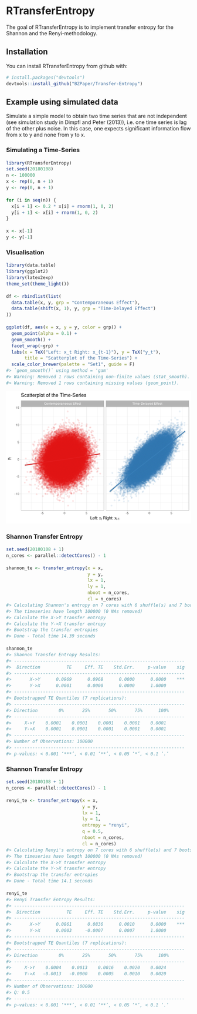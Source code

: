 
<!-- README.md is generated from README.Rmd. Please edit that file -->
RTransferEntropy
================

The goal of RTransferEntropy is to implement transfer entropy for the Shannon and the Renyi-methodology.

Installation
------------

You can install RTransferEntropy from github with:

``` r
# install.packages("devtools")
devtools::install_github("BZPaper/Transfer-Entropy")
```

Example using simulated data
----------------------------

Simulate a simple model to obtain two time series that are not independent (see simulation study in Dimpfl and Peter (2013)), i.e. one time series is lag of the other plus noise. In this case, one expects significant information flow from x to y and none from y to x.

### Simulating a Time-Series

``` r
library(RTransferEntropy)
set.seed(20180108)
n <- 100000
x <- rep(0, n + 1)
y <- rep(0, n + 1)

for (i in seq(n)) {
  x[i + 1] <- 0.2 * x[i] + rnorm(1, 0, 2)
  y[i + 1] <- x[i] + rnorm(1, 0, 2)
}

x <- x[-1]
y <- y[-1]
```

### Visualisation

``` r
library(data.table)
library(ggplot2)
library(latex2exp)
theme_set(theme_light())

df <- rbindlist(list(
  data.table(x, y, grp = "Contemporaneous Effect"),
  data.table(shift(x, 1), y, grp = "Time-Delayed Effect")
))

ggplot(df, aes(x = x, y = y, color = grp)) + 
  geom_point(alpha = 0.1) +
  geom_smooth() +
  facet_wrap(~grp) +
  labs(x = TeX("Left: x_t Right: x_{t-1}"), y = TeX("y_t"), 
       title = "Scatterplot of the Time-Series") +
  scale_color_brewer(palette = "Set1", guide = F)
#> `geom_smooth()` using method = 'gam'
#> Warning: Removed 1 rows containing non-finite values (stat_smooth).
#> Warning: Removed 1 rows containing missing values (geom_point).
```

![](README-unnamed-chunk-3-1.png)

### Shannon Transfer Entropy

``` r
set.seed(20180108 + 1)
n_cores <- parallel::detectCores() - 1

shannon_te <- transfer_entropy(x = x,
                               y = y,
                               lx = 1,
                               ly = 1,
                               nboot = n_cores,
                               cl = n_cores)
#> Calculating Shannon's entropy on 7 cores with 6 shuffle(s) and 7 bootstrap(s)
#> The timeseries have length 100000 (0 NAs removed)
#> Calculate the X->Y transfer entropy
#> Calculate the Y->X transfer entropy
#> Bootstrap the transfer entropies
#> Done - Total time 14.39 seconds

shannon_te
#> Shannon Transfer Entropy Results:
#> -----------------------------------------------------------------
#>  Direction          TE     Eff. TE    Std.Err.     p-value    sig
#> -----------------------------------------------------------------
#>       X->Y      0.0969      0.0968      0.0000      0.0000    ***
#>       Y->X      0.0001      0.0000      0.0000      1.0000       
#> -----------------------------------------------------------------
#> Bootstrapped TE Quantiles (7 replications):
#> -----------------------------------------------------------------
#> Direction        0%       25%       50%       75%      100%
#> -----------------------------------------------------------------
#>     X->Y    0.0001    0.0001    0.0001    0.0001    0.0001
#>     Y->X    0.0001    0.0001    0.0001    0.0001    0.0001
#> -----------------------------------------------------------------
#> Number of Observations: 100000
#> -----------------------------------------------------------------
#> p-values: < 0.001 ‘***’, < 0.01 ‘**’, < 0.05 ‘*’, < 0.1 ‘.’
```

### Shannon Transfer Entropy

``` r
set.seed(20180108 + 1)
n_cores <- parallel::detectCores() - 1

renyi_te <- transfer_entropy(x = x,
                             y = y,
                             lx = 1,
                             ly = 1,
                             entropy = "renyi",
                             q = 0.5,
                             nboot = n_cores,
                             cl = n_cores)
#> Calculating Renyi's entropy on 7 cores with 6 shuffle(s) and 7 bootstrap(s)
#> The timeseries have length 100000 (0 NAs removed)
#> Calculate the X->Y transfer entropy
#> Calculate the Y->X transfer entropy
#> Bootstrap the transfer entropies
#> Done - Total time 14.1 seconds

renyi_te
#> Renyi Transfer Entropy Results:
#> -----------------------------------------------------------------
#>  Direction          TE     Eff. TE    Std.Err.     p-value    sig
#> -----------------------------------------------------------------
#>       X->Y      0.0861      0.0836      0.0010      0.0000    ***
#>       Y->X      0.0003     -0.0007      0.0007      1.0000       
#> -----------------------------------------------------------------
#> Bootstrapped TE Quantiles (7 replications):
#> -----------------------------------------------------------------
#> Direction        0%       25%       50%       75%      100%
#> -----------------------------------------------------------------
#>     X->Y    0.0004    0.0013    0.0016    0.0020    0.0024
#>     Y->X   -0.0013   -0.0000    0.0005    0.0010    0.0020
#> -----------------------------------------------------------------
#> Number of Observations: 100000
#> Q: 0.5
#> -----------------------------------------------------------------
#> p-values: < 0.001 ‘***’, < 0.01 ‘**’, < 0.05 ‘*’, < 0.1 ‘.’
```
